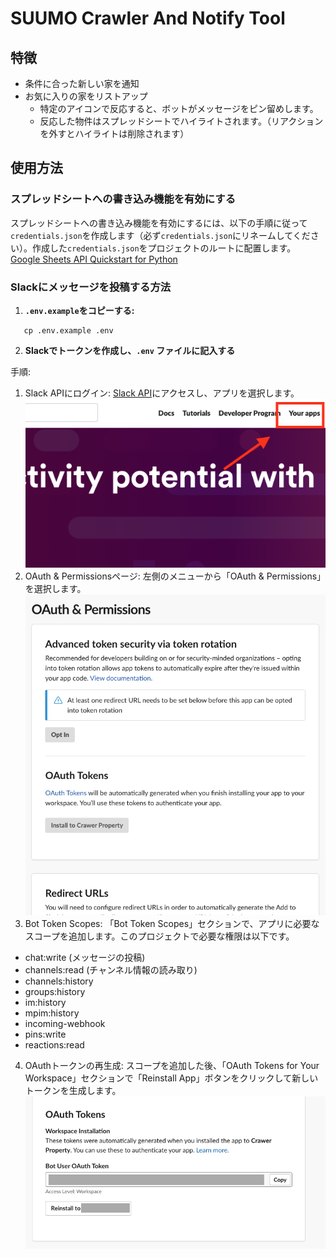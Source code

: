 # SUUMO Crawler And Notify Tool

## 特徴

- 条件に合った新しい家を通知
- お気に入りの家をリストアップ
    - 特定のアイコンで反応すると、ボットがメッセージをピン留めします。
    - 反応した物件はスプレッドシートでハイライトされます。（リアクションを外すとハイライトは削除されます）

## 使用方法
### スプレッドシートへの書き込み機能を有効にする

スプレッドシートへの書き込み機能を有効にするには、以下の手順に従って`credentials.json`を作成します（必ず`credentials.json`にリネームしてください）。作成した`credentials.json`をプロジェクトのルートに配置します。  
[Google Sheets API Quickstart for Python](https://developers.google.com/sheets/api/quickstart/python?hl=ja)

### Slackにメッセージを投稿する方法

1. **`.env.example`をコピーする:**
```shell
   cp .env.example .env
```

2. **Slackでトークンを作成し、`.env` ファイルに記入する**

手順:

1. Slack APIにログイン: [Slack API](https://api.slack.com/)にアクセスし、アプリを選択します。
![Slack API](docs/slack-api-top.png)
2. OAuth & Permissionsページ: 左側のメニューから「OAuth & Permissions」を選択します。
![OAuth & Permissions](docs/oauth-permissions.png)
3. Bot Token Scopes: 「Bot Token Scopes」セクションで、アプリに必要なスコープを追加します。このプロジェクトで必要な権限は以下です。
- chat:write (メッセージの投稿)
- channels:read (チャンネル情報の読み取り)
- channels:history
- groups:history
- im:history
- mpim:history
- incoming-webhook
- pins:write
- reactions:read

4. OAuthトークンの再生成: スコープを追加した後、「OAuth Tokens for Your Workspace」セクションで「Reinstall App」ボタンをクリックして新しいトークンを生成します。
![oauth-token](docs/oauth-tokens.png)